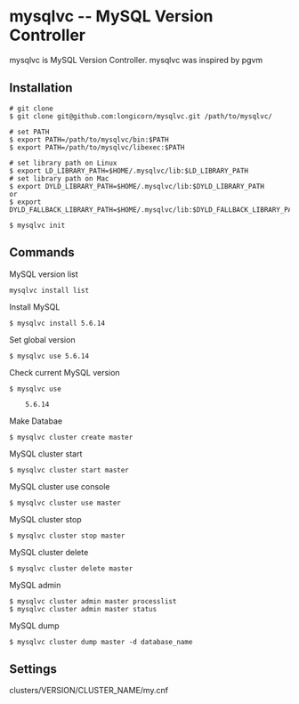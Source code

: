 mysqlvc -- MySQL Version Controller
=====================

mysqlvc is MySQL Version Controller.
mysqlvc was inspired by pgvm

Installation
------------
    # git clone
    $ git clone git@github.com:longicorn/mysqlvc.git /path/to/mysqlvc/

    # set PATH
    $ export PATH=/path/to/mysqlvc/bin:$PATH
    $ export PATH=/path/to/mysqlvc/libexec:$PATH

    # set library path on Linux
    $ export LD_LIBRARY_PATH=$HOME/.mysqlvc/lib:$LD_LIBRARY_PATH
    # set library path on Mac
    $ export DYLD_LIBRARY_PATH=$HOME/.mysqlvc/lib:$DYLD_LIBRARY_PATH
    or
    $ export DYLD_FALLBACK_LIBRARY_PATH=$HOME/.mysqlvc/lib:$DYLD_FALLBACK_LIBRARY_PATH

    $ mysqlvc init

Commands
------------
MySQL version list

    mysqlvc install list

Install MySQL

    $ mysqlvc install 5.6.14

Set global version

    $ mysqlvc use 5.6.14

Check current MySQL version

    $ mysqlvc use

        5.6.14

Make Databae

    $ mysqlvc cluster create master

MySQL cluster start

    $ mysqlvc cluster start master

MySQL cluster use console

    $ mysqlvc cluster use master

MySQL cluster stop

    $ mysqlvc cluster stop master

MySQL cluster delete

    $ mysqlvc cluster delete master

MySQL admin

    $ mysqlvc cluster admin master processlist
    $ mysqlvc cluster admin master status

MySQL dump

    $ mysqlvc cluster dump master -d database_name


Settings
------------
clusters/VERSION/CLUSTER_NAME/my.cnf
